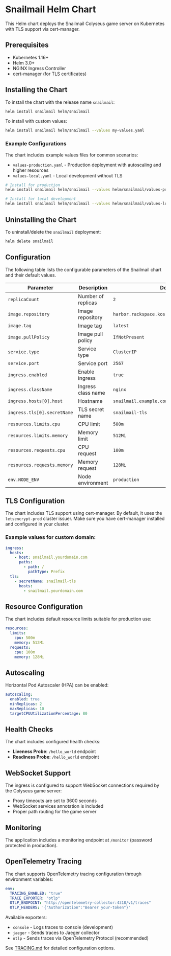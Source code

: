 # Snailmail Helm Chart

This Helm chart deploys the Snailmail Colyseus game server on Kubernetes with TLS support via cert-manager.

## Prerequisites

- Kubernetes 1.16+
- Helm 3.0+
- NGINX Ingress Controller
- cert-manager (for TLS certificates)

## Installing the Chart

To install the chart with the release name `snailmail`:

```bash
helm install snailmail helm/snailmail
```

To install with custom values:

```bash
helm install snailmail helm/snailmail --values my-values.yaml
```

### Example Configurations

The chart includes example values files for common scenarios:

- `values-production.yaml` - Production deployment with autoscaling and higher resources
- `values-local.yaml` - Local development without TLS

```bash
# Install for production
helm install snailmail helm/snailmail --values helm/snailmail/values-production.yaml

# Install for local development
helm install snailmail helm/snailmail --values helm/snailmail/values-local.yaml
```

## Uninstalling the Chart

To uninstall/delete the `snailmail` deployment:

```bash
helm delete snailmail
```

## Configuration

The following table lists the configurable parameters of the Snailmail chart and their default values.

| Parameter                   | Description        | Default                                       |
| --------------------------- | ------------------ | --------------------------------------------- |
| `replicaCount`              | Number of replicas | `2`                                           |
| `image.repository`          | Image repository   | `harbor.rackspace.koski.co/library/snailmail` |
| `image.tag`                 | Image tag          | `latest`                                      |
| `image.pullPolicy`          | Image pull policy  | `IfNotPresent`                                |
| `service.type`              | Service type       | `ClusterIP`                                   |
| `service.port`              | Service port       | `2567`                                        |
| `ingress.enabled`           | Enable ingress     | `true`                                        |
| `ingress.className`         | Ingress class name | `nginx`                                       |
| `ingress.hosts[0].host`     | Hostname           | `snailmail.example.com`                       |
| `ingress.tls[0].secretName` | TLS secret name    | `snailmail-tls`                               |
| `resources.limits.cpu`      | CPU limit          | `500m`                                        |
| `resources.limits.memory`   | Memory limit       | `512Mi`                                       |
| `resources.requests.cpu`    | CPU request        | `100m`                                        |
| `resources.requests.memory` | Memory request     | `128Mi`                                       |
| `env.NODE_ENV`              | Node environment   | `production`                                  |

## TLS Configuration

The chart includes TLS support using cert-manager. By default, it uses the `letsencrypt-prod` cluster issuer. Make sure you have cert-manager installed and configured in your cluster.

### Example values for custom domain:

```yaml
ingress:
  hosts:
    - host: snailmail.yourdomain.com
      paths:
        - path: /
          pathType: Prefix
  tls:
    - secretName: snailmail-tls
      hosts:
        - snailmail.yourdomain.com
```

## Resource Configuration

The chart includes default resource limits suitable for production use:

```yaml
resources:
  limits:
    cpu: 500m
    memory: 512Mi
  requests:
    cpu: 100m
    memory: 128Mi
```

## Autoscaling

Horizontal Pod Autoscaler (HPA) can be enabled:

```yaml
autoscaling:
  enabled: true
  minReplicas: 2
  maxReplicas: 10
  targetCPUUtilizationPercentage: 80
```

## Health Checks

The chart includes configured health checks:

- **Liveness Probe**: `/hello_world` endpoint
- **Readiness Probe**: `/hello_world` endpoint

## WebSocket Support

The ingress is configured to support WebSocket connections required by the Colyseus game server:

- Proxy timeouts are set to 3600 seconds
- WebSocket services annotation is included
- Proper path routing for the game server

## Monitoring

The application includes a monitoring endpoint at `/monitor` (password protected in production).

## OpenTelemetry Tracing

The chart supports OpenTelemetry tracing configuration through environment variables:

```yaml
env:
  TRACING_ENABLED: "true"
  TRACE_EXPORTER: "otlp"
  OTLP_ENDPOINT: "http://opentelemetry-collector:4318/v1/traces"
  OTLP_HEADERS: '{"Authorization":"Bearer your-token"}'
```

Available exporters:

- `console` - Logs traces to console (development)
- `jaeger` - Sends traces to Jaeger collector
- `otlp` - Sends traces via OpenTelemetry Protocol (recommended)

See [TRACING.md](../../TRACING.md) for detailed configuration options.
